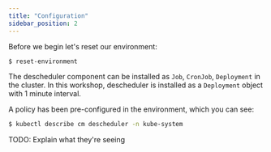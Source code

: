 ```yaml
---
title: "Configuration"
sidebar_position: 2
---
```


Before we begin let's reset our environment:

```bash timeout=300 wait=30
$ reset-environment 
```

The descheduler component can be installed as `Job`, `CronJob`, `Deployment` in the cluster. In this workshop, descheduler is installed as a `Deployment` object with 1 minute interval.

A policy has been pre-configured in the environment, which you can see:

```bash
$ kubectl describe cm descheduler -n kube-system
```

TODO: Explain what they're seeing